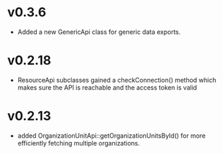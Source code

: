# v0.3.6

* Added a new GenericApi class for generic data exports.

# v0.2.18

* ResourceApi subclasses gained a checkConnection() method which makes sure the API is reachable and the access token is valid

# v0.2.13

* added OrganizationUnitApi::getOrganizationUnitsById() for more efficiently fetching multiple organizations.

